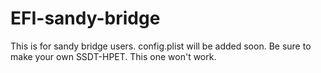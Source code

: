 # EFI-sandy-bridge
This is for sandy bridge users.
config.plist will be added soon.
Be sure to make your own SSDT-HPET. This one won't work.
